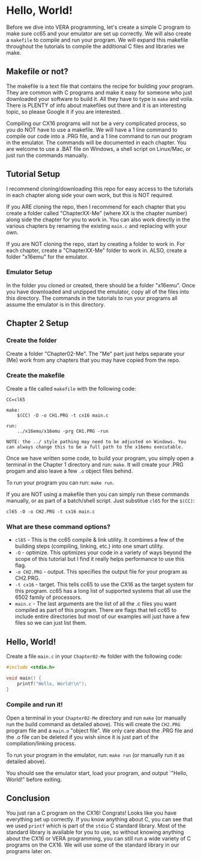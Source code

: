 # Hello, World!
Before we dive into VERA programming, let's create a simple C program to make sure cc65 and your emulator are set up correctly. We will also create a `makefile` to compile and run your program. We will expand this makefile throughout the tutorials to compile the additional C files and libraries we make.

## Makefile or not?
The makefile is a text file that contains the recipe for building your program. They are common with C programs and make it easy for someone who just downloaded your software to build it. All they have to type is `make` and voila. There is PLENTY of info about makefiles out there and it is an interesting topic, so please Google it if you are interested.

Compiling our CX16 programs will not be a very complicated process, so you do NOT have to use a makefile. We will have a 1 line command to compile our code into a .PRG file, and a 1 line command to run our program in the emulator. The commands will be documented in each chapter. You are welcome to use a .BAT file on Windows, a shell script on Linux/Mac, or just run the commands manually.

## Tutorial Setup
I recommend cloning/downloading this repo for easy access to the tutorials in each chapter along side your own work, but this is NOT required.

If you ARE cloning the repo, then I recommend for each chapter that you create a folder called "ChapterXX-Me" (where XX is the chapter number) along side the chapter for you to work in. You can also work directly in the various chapters by renaming the existing `main.c` and replacing with your own.

If you are NOT cloning the repo, start by creating a folder to work in. For each chapter, create a "ChapterXX-Me" folder to work in. ALSO, create a folder "x16emu" for the emulator.

### Emulator Setup
In the folder you cloned or created, there should be a folder "x16emu". Once you have downloaded and unzipped the emulator, copy all of the files into this directory. The commands in the tutorials to run your programs all assume the emulator is in this directory.

## Chapter 2 Setup

### Create the folder
Create a folder "Chapter02-Me". The "Me" part just helps separate your (Me) work from any chapters that you may have copied from the repo.

### Create the makefile
Create a file called `makefile` with the following code:
```make
CC=cl65

make:
	$(CC) -O -o CH1.PRG -t cx16 main.c

run:
	../x16emu/x16emu -prg CH1.PRG -run
```
`NOTE: the ../ style pathing may need to be adjusted on Windows. You can always change this to be a full path to the x16emu executable.`

Once we have written some code, to build your program, you simply open a terminal in the Chapter 1 directory and run: `make`. It will create your .PRG progam and also leave a few `.o` object files behind.

To run your program you can run: `make run`.

If you are NOT using a makefile then you can simply run these commands manually, or as part of a batch/shell script. Just substitue `cl65` for the `$(CC)`:
```
cl65 -O -o CH2.PRG -t cx16 main.c
```

### What are these command options?
- `cl65` - This is the cc65 compile & link utility. It combines a few of the building steps (compiling, linking, etc.) into one smart utility. 
- `-O` - optimize. This optimizes your code in a variety of ways beyond the scope of this tutorial but I find it really helps performance to use this flag.
- `-o CH2.PRG` - output. This specifies the output file for your program as CH2.PRG.
- `-t cx16` - target. This tells cc65 to use the CX16 as the target system for this program. cc65 has a long list of supported systems that all use the 6502 family of processors.
- `main.c` - The last arguments are the list of all the .c files you want compiled as part of this program. There are flags that tell cc65 to include entire directories but most of our examples will just have a few files so we can just list them.

## Hello, World!
Create a file `main.c` in your `Chapter02-Me` folder with the following code:
```C
#include <stdio.h>

void main() {
    printf("Hello, World!\n");
}
```

### Compile and run it!
Open a terminal in your `Chapter02-Me` directory and run `make` (or manually run the build command as detailed above). This will create the `CH2.PRG` program file and a `main.o` "object file". We only care about the .PRG file and the .o file can be deleted if you wish since it is just part of the compilation/linking process.

To run your program in the emulator, run: `make run` (or manually run it as detailed above).

You should see the emulator start, load your program, and output `"Hello, World!" before exiting.

## Conclusion
You just ran a C program on the CX16! Congrats! Looks like you have everything set up correctly. If you know anything about C, you can see that we used `printf` which is part of the `stdio` C standard library. Most of the standard library is available for you to use, so without knowing anything about the CX16 or VERA programming, you can still run a wide variety of C programs on the CX16. We will use some of the standard library in our programs later on.

